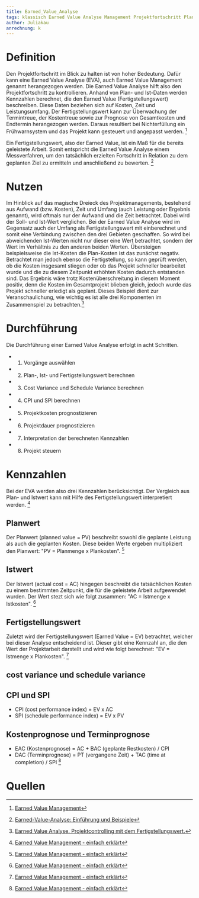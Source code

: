 ```yaml
---
title: Earned_Value_Analyse
tags: klassisch Earned Value Analyse Management Projektfortschritt Plan-Daten Ist-Daten Fertigstellungswert
author: Juliakau
anrechnung: k
---
```


# Definition

Den Projektfortschritt im Blick zu halten ist von hoher Bedeutung. 
Dafür kann eine Earned Value Analyse (EVA), auch Earned Value Management genannt herangezogen werden.
Die Earned Value Analyse hilft also den Projektfortschritt zu kontrollieren.
Anhand von Plan- und Ist-Daten werden Kennzahlen berechnet, die den Earned Value (Fertigstellungswert) beschreiben. 
Diese Daten beziehen sich auf Kosten, Zeit und Leistungsumfang.
Der Fertigstellungswert kann zur Überwachung der Termintreue, der Kostentreue sowie zur Prognose von Gesamtkosten und Endtermin herangezogen werden. 
Daraus resultiert bei Nichterfüllung ein Frühwarnsystem und das Projekt kann gesteuert und angepasst werden. [^1]

Ein Fertigstellungswert, also der Earned Value, ist ein Maß für die bereits geleistete Arbeit. 
Somit entspricht die Earned Value Analyse einem Messverfahren, um den tatsächlich erzielten Fortschritt in Relation zu dem geplanten Ziel zu ermitteln und anschließend zu bewerten. [^2]

# Nutzen
Im Hinblick auf das magische Dreieck des Projektmanagements, bestehend aus Aufwand (bzw. Kosten), Zeit und Umfang (auch Leistung oder Ergebnis genannt), wird oftmals nur der Aufwand und die Zeit betrachtet. 
Dabei wird der Soll- und Ist-Wert verglichen. 
Bei der Earned Value Analyse wird im Gegensatz auch der Umfang als Fertigstellungswert mit einberechnet und somit eine Verbindung zwischen den drei Gebieten geschaffen. 
So wird bei abweichenden Ist-Werten nicht nur dieser eine Wert betrachtet, sondern der Wert im Verhältnis zu den anderen beiden Werten. 
Übersteigen beispielsweise die Ist-Kosten die Plan-Kosten ist das zunächst negativ. 
Betrachtet man jedoch ebenso die Fertigstellung, so kann geprüft werden, ob die Kosten insgesamt stiegen oder ob das Projekt schneller bearbeitet wurde und die zu diesem Zeitpunkt erhöhten Kosten dadurch entstanden sind. 
Das Ergebnis wäre trotz Kostenüberschreitung in diesem Moment positiv, denn die Kosten im Gesamtprojekt blieben gleich, jedoch wurde das Projekt schneller erledigt als geplant. 
Dieses Beispiel dient zur Veranschaulichung, wie wichtig es ist alle drei Komponenten im Zusammenspiel zu betrachten.[^3]

# Durchführung
Die Durchführung einer Earned Value Analyse erfolgt in acht Schritten.
* 1. Vorgänge auswählen
* 2. Plan-, Ist- und Fertigstellungswert berechnen
* 3. Cost Variance und Schedule Variance berechnen
* 4. CPI und SPI berechnen
* 5. Projektkosten prognostizieren
* 6. Projektdauer prognostizieren
* 7. Interpretation der berechneten Kennzahlen
* 8. Projekt steuern 

# Kennzahlen
Bei der EVA werden also drei Kennzahlen berücksichtigt.
Der Vergleich aus Plan- und Istwert kann mit Hilfe des Fertigstellungswert interpretiert werden. [^4]

## Planwert
Der Planwert (planned value = PV) beschreibt sowohl die geplante Leistung als auch die geplanten Kosten.
Diese beiden Werte ergeben multipliziert den Planwert: "PV = Planmenge x Plankosten". [^4]

## Istwert
Der Istwert (actual cost = AC) hingegen beschreibt die tatsächlichen Kosten zu einem bestimmten Zeitpunkt, die für die geleistete Arbeit aufgewendet wurden.
Der Wert stezt sich wie folgt zusammen: "AC = Istmenge x Istkosten". [^4]

## Fertigstellungswert
Zuletzt wird der Fertigstellungswert (Earned Value = EV) betrachtet, welcher bei dieser Analyse entscheidend ist. 
Dieser gibt eine Kennzahl an, die den Wert der Projektarbeit darstellt und wird wie folgt berechnet: 
"EV = Istmenge x Plankosten". [^4]

## cost variance und schedule variance

## CPI und SPI
* CPI (cost performance index) = EV x AC
* SPI (schedule performance index) = EV x PV

## Kostenprognose und Terminprognose
* EAC (Kostenprognose) = AC + BAC (geplante Restkosten) / CPI
* DAC (Terminprognose) = PT (vergangene Zeit) + TAC (time at completion) / SPI [^4]

# Quellen

[^1]: [Earned Value Management](https://www.projektmagazin.de/methoden/earned-value-management)
[^2]: [Earned-Value-Analyse: Einführung und Beispiele](https://www.econstor.eu/handle/10419/214916) 
[^3]: [Earned Value Analyse. Projektcontrolling mit dem Fertigstellungswert.](https://www.microtool.de/wissen-online/was-ist-die-earned-value-analyse/)
[^4]: [Earned Value Management - einfach erklärt](https://www.kayenta.de/training-seminar/artikel/earned-value-management-einfach-erklaert.html)
